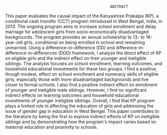 
                                                   ABSTRACT 
This paper evaluates the causal impact of the Kanyashree Prakalpa (KP), a conditional cash transfer (CCT) program introduced in West Bengal, India, in 2013. The ongoing program aims to increase school enrollment and delay marriage for adolescent girls from socio-economically disadvantaged backgrounds. The program provides an annual scholarship to 13- to 18-year-old girls, conditional on being enrolled in school and remaining unmarried. Using a difference-in-difference (DD) and difference-in-difference-in-differences (DDD) framework, I analyze the direct effect of KP on eligible girls and the indirect effect on their younger and ineligible siblings. The analysis focuses on school enrollment, learning outcomes, and household educational investments for these two groups. I find a positive, though modest, effect on school enrollment and numeracy skills of eligible girls, especially those with more disadvantaged backgrounds and live closer to formal schools. I also find a positive indirect effect on enrollment of younger and ineligible male siblings. However, I find no significant indirect effects on learning outcomes and household educational investments of
younger ineligible siblings. Overall, I find that KP program plays a limited role in affecting the education of girls and addressing the issue of gender gap in education in West Bengal. This paper contributes to the literature by being the first to explore indirect effects of KP on ineligible siblings and by demonstrating how the program's impact varies based on maternal education and proximity to schools.
